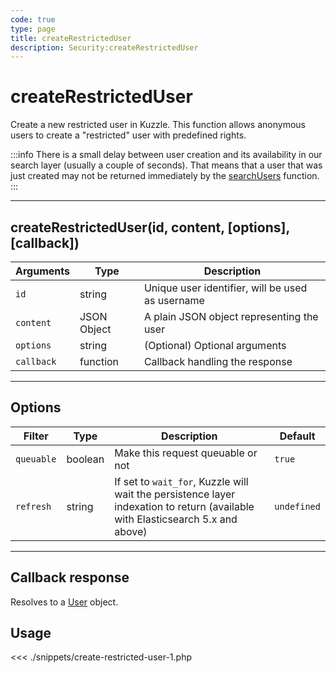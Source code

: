 ```yaml
---
code: true
type: page
title: createRestrictedUser
description: Security:createRestrictedUser
---
```


# createRestrictedUser

Create a new restricted user in Kuzzle.
This function allows anonymous users to create a "restricted" user with predefined rights.

:::info
There is a small delay between user creation and its availability in our search layer (usually a couple of seconds).
That means that a user that was just created may not be returned immediately by the [searchUsers](/sdk/php/3/core-classes/security/search-users) function.
:::

---

## createRestrictedUser(id, content, [options], [callback])

| Arguments  | Type        | Description                                      |
| ---------- | ----------- | ------------------------------------------------ |
| `id`       | string      | Unique user identifier, will be used as username |
| `content`  | JSON Object | A plain JSON object representing the user        |
| `options`  | string      | (Optional) Optional arguments                    |
| `callback` | function    | Callback handling the response                   |

---

## Options

| Filter     | Type    | Description                                                                                                                    | Default     |
| ---------- | ------- | ------------------------------------------------------------------------------------------------------------------------------ | ----------- |
| `queuable` | boolean | Make this request queuable or not                                                                                              | `true`      |
| `refresh`  | string  | If set to `wait_for`, Kuzzle will wait the persistence layer indexation to return (available with Elasticsearch 5.x and above) | `undefined` |

---

## Callback response

Resolves to a [User](/sdk/php/3/core-classes/user) object.

## Usage

<<< ./snippets/create-restricted-user-1.php
